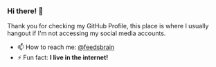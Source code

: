 ### Hi there! 👋

Thank you for checking my GitHub Profile, this place is where I usually hangout if I'm not accessing my social media accounts.

- 📫 How to reach me: [@feedsbrain](https://instagram.com/feedsbrain)
- ⚡ Fun fact: **I live in the internet!**
